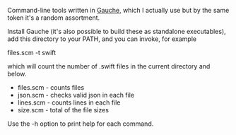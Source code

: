 Command-line tools written in [Gauche](https://practical-scheme.net/gauche/index.html),
which I actually use but by the same token it's a random assortment.

Install Gauche (it's also possible to build these as standalone executables),
add this directory to your PATH, and you can invoke, for example

files.scm -t swift

which will count the number of .swift files in the current directory and below.

- files.scm - counts files
- json.scm - checks valid json in each file
- lines.scm - counts lines in each file
- size.scm - total of the file sizes

Use the -h option to print help for each command.
